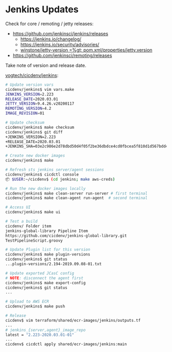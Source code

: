 # Jenkins Updates

Check for core / remoting / jetty releases:
* https://github.com/jenkinsci/jenkins/releases
  * https://jenkins.io/changelog/
  * https://jenkins.io/security/advisories/
  * [winstone/jetty-version =%gt; pom.xml/properties/jetty.version](https://github.com/jenkinsci/winstone/blob/master/pom.xml#L22)
* https://github.com/jenkinsci/remoting/releases

Take note of version and release date.

[vogtech/cicdenv/jenkins](https://github.com/vogtech/cicdenv/blob/master/jenkins/):
```bash
# Update version vars
cicdenv/jenkins$ vim vars.make
JENKINS_VERSION=2.223
RELEASE_DATE=2020.03.01
JETTY_VERSION=9.4.26.v20200117
REMOTING_VERSION=4.2
IMAGE_REVISION=01

# Update checksum
cicdenv/jenkins$ make checksum
cicdenv/jenkins$ git diff
+JENKINS_VERSION=2.223
+RELEASE_DATE=2020.03.01
+JENKINS_SHA=03e2c986e2d78dbd50d4f05f2be36dbdce4cd0fbcea5f810d1d567bdd4819ecb

# Create new docker images
cicdenv/jenkins$ make

# Refresh sts jenkins server/agent sessions
cicdenv/jenkins$ cicdctl console
📦 $USER:~/cicdenv$ (cd jenkins; make aws-creds)

# Run the new docker images locally
cicdenv/jenkins$ make clean-server run-server # first terminal
cicdenv/jenkins$ make clean-agent run-agent  # second terminal

# Access UI
cicdenv/jenkins$ make ui

# Test a build
cicdenv/ Folder item
jenkins-global-library Pipeline Item
https://github.com/cicdenv/jenkins-global-library.git
TestPipelineScript.groovy

# Update Plugin list for this version
cicdenv/jenkins$ make plugin-versions
cicdenv/jenkins$ git status
...plugin-versions/2.194-2019.09.08-01.txt

# Update exported JCasC config
# NOTE: disconnect the agent first
cicdenv/jenkins$ make export-config
cicdenv/jenkins$ git status
...

# Upload to AWS ECR
cicdenv/jenkins$ make push

# Release
cicdenv$ vim terraform/shared/ecr-images/jenkins/outputs.tf
...
# jenkins_{server,agent}_image_repo
latest = "2.223-2020.03.01-01"
...
cicdenv$ cicdctl apply shared/ecr-images/jenkins:main
```
